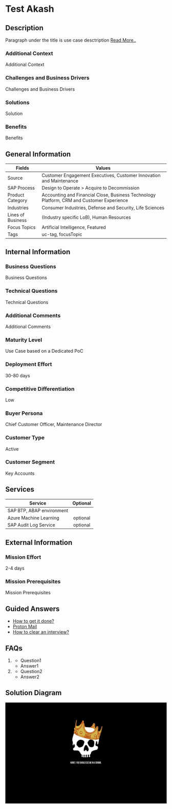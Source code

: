 # Test Akash

## Description
Paragraph under the title is use case desctription 
[Read More..](https://github.com/dpk-bhat/test-repo/edit/main/README.md)

### Additional Context
Additional Context

### Challenges and Business Drivers
Challenges and Business Drivers

### Solutions
Solution

### Benefits
Benefits

## General Information
|Fields|Values|
|---|---|
|Source|Customer Engagement Executives, Customer Innovation and Maintenance|
|SAP Process|Design to Operate > Acquire to Decommission|
|Product Category|Accounting and Financial Close, Business Technology Platform, CRM and Customer Experience|
|Industries|Consumer Industries, Defense and Security, Life Sciences|
|Lines of Business|(Industry specific LoB), Human Resources|
|Focus Topics|Artificial Intelligence, Featured|
|Tags|uc-tag, focusTopic|


## Internal Information
### Business Questions
Business Questions

### Technical Questions
Technical Questions

### Additional Comments
Additional Comments

### Maturity Level
Use Case based on a Dedicated PoC

### Deployment Effort
30-80 days

### Competitive Differentiation
Low

### Buyer Persona
Chief Customer Officer, Maintenance Director

### Customer Type
Active

### Customer Segment
Key Accounts

## Services

| Service       | Optional      |
| ------------- |:-------------:|
| SAP BTP, ABAP environment     |  |
| Azure Machine Learning| optional |
| SAP Audit Log Service| optional |

## External Information

### Mission Effort
2-4 days

### Mission Prerequisites
Mission Prerequisites

## Guided Answers
- [How to get it done?](https://xs02a6fd67e86.hana.ondemand.com/JobPts/Mobile/DareMat.html#home_screen)
- [Proton Mail](https://account.protonmail.com/authorize?app=proton-mail&state=ECA6uo6o7PjvYmg9i_In5QhPAsF1zv0gbD9UFnBfm7c)
- [How to clear an interview?](https://www.geeksforgeeks.org/top-10-algorithms-in-interview-questions/)

## FAQs
1.   - Question1
     - Answer1
2.   - Question2
     - Answer2

## Solution Diagram
[<img src="./images/858599.jpg" width="600" />](./images/858599.jpg?raw=true)

[comment]: <> (This is a comment, it will not be included.)
[//]: <> (This is also a comment.)
[//]: # (This may be the most platform independent comment)
<!-- useCaseMetadata 
{
  Mission Type: "Enterprise Support"
  Sub-category: "SAP S/4HANA Transformation"
}
-->
